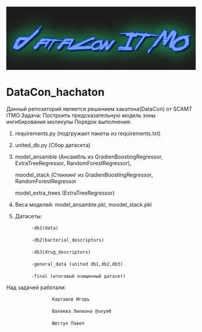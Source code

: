 ![](intro.gif)

# DataCon_hachaton

Данный репозиторий является решением хакатона(DataCon) от SCAMT ITMO
Задача: Построить предсказательную модель зоны ингибирования молекулы
Порядок выполнения:
1) requirements.py (подгружает пакеты из requirements.txt)
2) united_db.py (Сбор датасета)
3) model_ansamble (Ансамбль из GradienBoostingRegressor, ExtraTreeRegressor, RandomForestRegressor),
   
   moodel_stack (Стеккинг из GradienBoostingRegressor, RandomForestRegressor
   
   model_extra_trees (ExtraTreeRegressor)

5) Веса моделей: model_ansamble.pkl, moodel_stack.pkl
6) Датасеты:
   
             -db1(data)
   
             -db2(bacterial_descriptors)
   
             -db3(drug_descriptors)
   
             -general_data (united db1,db2,db3)
   
             -final (итоговый очищенный датасет)
   
Над задачей работали: 

                     Карташов Игорь

                     Валеева Лилиана @seym0
                     
                     Шестун Павел
                     
